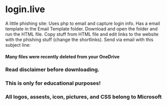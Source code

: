# login.live
A little phishing site:
Uses php to email and capture login info.
Has a email template in the Email Template folder. Download and open the folder and run the HTML file. Copy stuff from HTML file and edit links to the website with the phishing stuff (change the shortlinks). Send via email with this subject line: 
#### Many files were recently deleted from your OneDrive


### Read disclaimer before downloading.
### This is only for educational purposes!
### All logos, assests, icon, pictures, and CSS belong to Microsoft
